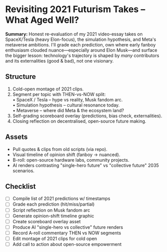 # Revisiting 2021 Futurism Takes – What Aged Well?

**Summary:** Honest re-evaluation of my 2021 video-essay takes on SpaceX/Tesla (heavy Elon-focus), the simulation hypothesis, and Meta's metaverse ambitions. I'll grade each prediction, own where early fanboy enthusiasm clouded nuance—especially around Elon Musk—and surface the bigger lesson: technology's trajectory is shaped by *many* contributors and its externalities (good & bad), not one visionary.

## Structure
1. Cold-open montage of 2021 clips.  
2. Segment per topic with THEN-vs-NOW split:  
   • SpaceX / Tesla – hype vs reality, Musk fandom arc.  
   • Simulation hypothesis – cultural resonance today.  
   • Metaverse – where did Meta & the ecosystem land?  
3. Self-grading scoreboard overlay (predictions, bias check, externalities).
4. Closing reflection on decentralised, open-source future making.

## Assets
* Pull quotes & clips from old scripts (via repo).  
* Visual timeline of opinion shift (fanboy → nuanced).  
* B-roll: open-source hardware labs, community projects.  
* AI renders contrasting "single-hero future" vs "collective future" 2035 scenarios.

## Checklist

- [ ] Compile list of 2021 predictions w/ timestamps  
- [ ] Grade each prediction (hit/miss/partial)  
- [ ] Script reflection on Musk fandom arc  
- [ ] Generate opinion-shift timeline graphic  
- [ ] Create scoreboard overlay asset  
- [ ] Produce AI "single-hero vs collective" future renders  
- [ ] Record A-roll commentary THEN vs NOW segments  
- [ ] Edit montage of 2021 clips for cold open  
- [ ] Add call to action about open-source empowerment  